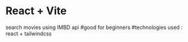 # React + Vite

search movies using IMBD api
#good for beginners
#technologies used : react + tailwindcss
